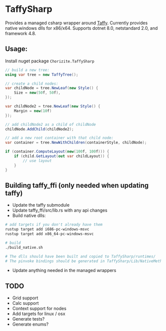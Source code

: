 # TaffySharp
Provides a managed csharp wrapper around [Taffy](https://github.com/DioxusLabs/taffy). Currently provides native windows dlls for x86/x64. Supports dotnet 8.0, netstandard 2.0, and framework 4.8.

## Usage:
Install nuget package `Chorizite.TaffySharp`

```cs
// build a new tree:
using var tree = new TaffyTree();

// create a child nodes:
var childNode = tree.NewLeaf(new Style() {
    Size = new(50f, 50f),
});

var childNode2 = tree.NewLeaf(new Style() {
    Margin = new(10f)
});

// add childNode2 as a child of childNode
childNode.AddChild(childNode2);

// add a new root container with that child node:
var container = tree.NewWithChildren(containerStyle, childNode);

if (container.ComputeLayout(new(100f, 100f))) {
    if (child.GetLayout(out var childLayout)) {
        // use layout
    }
}
```

## Building taffy_ffi (only needed when updating taffy)
- Update the taffy submodule
- Update taffy_ffi/src/lib.rs with any api changes
- Build native dlls:

```sh
# add targets if you don't already have them
rustup target add i686-pc-windows-msvc
rustup target add x86_64-pc-windows-msvc

# build
./build_native.sh

# The dlls should have been built and copied to TaffySharp/runtimes/
# The pinvoke bindings should be generated in TaffySharp/Lib/NativeMethods.g.cs
```
- Update anything needed in the managed wrappers


## TODO
- Grid support
- Calc support
- Context support for nodes
- Add targets for linux / osx
- Generate tests?
- Generate enums?